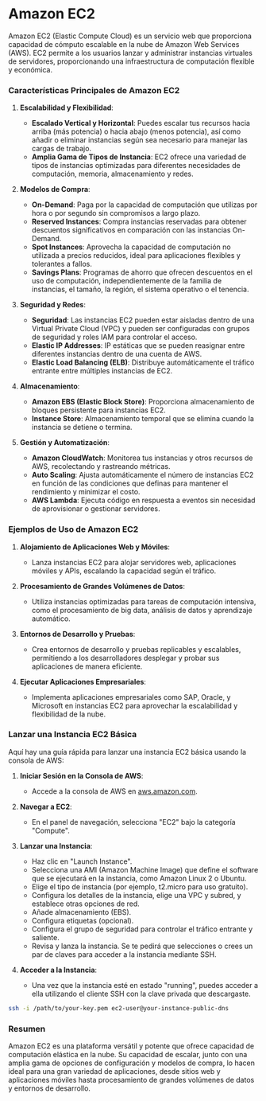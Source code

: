 
# Amazon EC2 

Amazon EC2 (Elastic Compute Cloud) es un servicio web que proporciona capacidad de cómputo escalable en la nube de Amazon Web Services (AWS). EC2 permite a los usuarios lanzar y administrar instancias virtuales de servidores, proporcionando una infraestructura de computación flexible y económica.

### Características Principales de Amazon EC2

1. **Escalabilidad y Flexibilidad**:
   - **Escalado Vertical y Horizontal**: Puedes escalar tus recursos hacia arriba (más potencia) o hacia abajo (menos potencia), así como añadir o eliminar instancias según sea necesario para manejar las cargas de trabajo.
   - **Amplia Gama de Tipos de Instancia**: EC2 ofrece una variedad de tipos de instancias optimizadas para diferentes necesidades de computación, memoria, almacenamiento y redes.

2. **Modelos de Compra**:
   - **On-Demand**: Paga por la capacidad de computación que utilizas por hora o por segundo sin compromisos a largo plazo.
   - **Reserved Instances**: Compra instancias reservadas para obtener descuentos significativos en comparación con las instancias On-Demand.
   - **Spot Instances**: Aprovecha la capacidad de computación no utilizada a precios reducidos, ideal para aplicaciones flexibles y tolerantes a fallos.
   - **Savings Plans**: Programas de ahorro que ofrecen descuentos en el uso de computación, independientemente de la familia de instancias, el tamaño, la región, el sistema operativo o el tenencia.

3. **Seguridad y Redes**:
   - **Seguridad**: Las instancias EC2 pueden estar aisladas dentro de una Virtual Private Cloud (VPC) y pueden ser configuradas con grupos de seguridad y roles IAM para controlar el acceso.
   - **Elastic IP Addresses**: IP estáticas que se pueden reasignar entre diferentes instancias dentro de una cuenta de AWS.
   - **Elastic Load Balancing (ELB)**: Distribuye automáticamente el tráfico entrante entre múltiples instancias de EC2.

4. **Almacenamiento**:
   - **Amazon EBS (Elastic Block Store)**: Proporciona almacenamiento de bloques persistente para instancias EC2.
   - **Instance Store**: Almacenamiento temporal que se elimina cuando la instancia se detiene o termina.

5. **Gestión y Automatización**:
   - **Amazon CloudWatch**: Monitorea tus instancias y otros recursos de AWS, recolectando y rastreando métricas.
   - **Auto Scaling**: Ajusta automáticamente el número de instancias EC2 en función de las condiciones que definas para mantener el rendimiento y minimizar el costo.
   - **AWS Lambda**: Ejecuta código en respuesta a eventos sin necesidad de aprovisionar o gestionar servidores.

### Ejemplos de Uso de Amazon EC2

1. **Alojamiento de Aplicaciones Web y Móviles**:
   - Lanza instancias EC2 para alojar servidores web, aplicaciones móviles y APIs, escalando la capacidad según el tráfico.

2. **Procesamiento de Grandes Volúmenes de Datos**:
   - Utiliza instancias optimizadas para tareas de computación intensiva, como el procesamiento de big data, análisis de datos y aprendizaje automático.

3. **Entornos de Desarrollo y Pruebas**:
   - Crea entornos de desarrollo y pruebas replicables y escalables, permitiendo a los desarrolladores desplegar y probar sus aplicaciones de manera eficiente.

4. **Ejecutar Aplicaciones Empresariales**:
   - Implementa aplicaciones empresariales como SAP, Oracle, y Microsoft en instancias EC2 para aprovechar la escalabilidad y flexibilidad de la nube.

### Lanzar una Instancia EC2 Básica

Aquí hay una guía rápida para lanzar una instancia EC2 básica usando la consola de AWS:

1. **Iniciar Sesión en la Consola de AWS**:
   - Accede a la consola de AWS en [aws.amazon.com](https://aws.amazon.com).

2. **Navegar a EC2**:
   - En el panel de navegación, selecciona "EC2" bajo la categoría "Compute".

3. **Lanzar una Instancia**:
   - Haz clic en "Launch Instance".
   - Selecciona una AMI (Amazon Machine Image) que define el software que se ejecutará en la instancia, como Amazon Linux 2 o Ubuntu.
   - Elige el tipo de instancia (por ejemplo, t2.micro para uso gratuito).
   - Configura los detalles de la instancia, elige una VPC y subred, y establece otras opciones de red.
   - Añade almacenamiento (EBS).
   - Configura etiquetas (opcional).
   - Configura el grupo de seguridad para controlar el tráfico entrante y saliente.
   - Revisa y lanza la instancia. Se te pedirá que selecciones o crees un par de claves para acceder a la instancia mediante SSH.

4. **Acceder a la Instancia**:
   - Una vez que la instancia esté en estado "running", puedes acceder a ella utilizando el cliente SSH con la clave privada que descargaste.

```bash
ssh -i /path/to/your-key.pem ec2-user@your-instance-public-dns
```

### Resumen

Amazon EC2 es una plataforma versátil y potente que ofrece capacidad de computación elástica en la nube. Su capacidad de escalar, junto con una amplia gama de opciones de configuración y modelos de compra, lo hacen ideal para una gran variedad de aplicaciones, desde sitios web y aplicaciones móviles hasta procesamiento de grandes volúmenes de datos y entornos de desarrollo.
